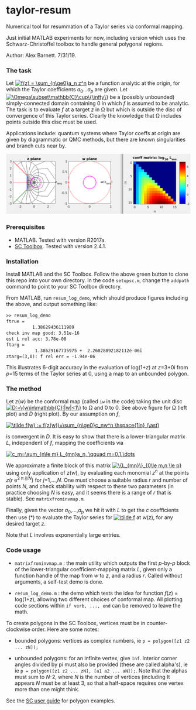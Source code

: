 # taylor-resum

Numerical tool for resummation of a Taylor series via conformal mapping.

Just initial MATLAB experiments for now, including version which uses
the Schwarz-Christoffel toolbox to handle general polygonal regions.

Author: Alex Barnett. 7/31/19.


### The task

Let
<a href="https://www.codecogs.com/eqnedit.php?latex=\inline&space;f(z)&space;=&space;\sum_{n\ge0}a_n&space;z^n" target="_blank"><img src="https://latex.codecogs.com/gif.latex?\inline&space;f(z)&space;=&space;\sum_{n\ge0}a_n&space;z^n" title="f(z) = \sum_{n\ge0}a_n z^n" /></a>
be a function analytic at the origin, for which the Taylor coefficients
_a_<sub>0</sub>..._a_<sub>_p_</sub> are given.
Let
<a href="https://www.codecogs.com/eqnedit.php?latex=\inline&space;\Omega\subset\mathbb{C}\cup\{\infty\}" target="_blank"><img src="https://latex.codecogs.com/gif.latex?\inline&space;\Omega\subset\mathbb{C}\cup\{\infty\}" title="\Omega\subset\mathbb{C}\cup\{\infty\}" /></a>
be a (possibly unbounded) simply-connected domain containing 0
in which _f_ is assumed to be analytic.
The task is to evaluate _f_ at a target _z_ in &Omega; but which is
outside the disc of convergence of this Taylor series.
Clearly the knowledge that &Omega; includes points outside this disc
must be used.

Applications include: quantum systems where Taylor coeffs at origin
are given by diagrammatic or QMC methods, but there are known singularities
and branch cuts near by.

![resum_log_demo image](images/log_demo.png)

### Prerequisites

* MATLAB. Tested with version R2017a.
* [SC Toolbox](http://www.math.udel.edu/~driscoll/SC/). Tested with version 2.4.1.

### Installation

Install MATLAB and the SC Toolbox.
Follow the above green button to clone this repo into your own directory.
In the code `setupsc.m`, change the `addpath` command to point to your
SC Toolbox directory.

From MATLAB, run `resum_log_demo`, which should produce figures including the above, and output something like:

```
>> resum_log_demo
ftrue =
          1.38629436111989
check inv map good: 3.51e-16
est L rel acc: 3.78e-08
ftarg =
           1.38629167735975 +  2.26828892182112e-06i
ztarg=(3,0): f rel err = -1.94e-06
```

This illustrates 6-digit accuracy in the evaluation of log(1+_z_) at
_z_=3+0i from _p_=15 terms of the Taylor series at 0, using a map to
an unbounded polygon.


### The method

Let _z_(_w_) be the conformal map (called `iw` in the code) taking the unit disc
<a href="https://www.codecogs.com/eqnedit.php?latex=\inline&space;D:=\{w\in\mathbb{C}:|w|<1\}" target="_blank"><img src="https://latex.codecogs.com/gif.latex?\inline&space;D:=\{w\in\mathbb{C}:|w|<1\}" title="D:=\{w\in\mathbb{C}:|w|<1\}" /></a>
to &Omega; and 0 to 0.
See above figure for &Omega; (left plot) and _D_ (right plot).
By our assumption on _f_,

<a href="https://www.codecogs.com/eqnedit.php?latex=\tilde&space;f(w)&space;:=&space;f(z(w))=\sum_{n\ge0}c_nw^n&space;\hspace{1in}&space;(\ast)" target="_blank"><img src="https://latex.codecogs.com/gif.latex?\tilde&space;f(w)&space;:=&space;f(z(w))=\sum_{n\ge0}c_nw^n&space;\hspace{1in}&space;(\ast)" title="\tilde f(w) := f(z(w))=\sum_{n\ge0}c_nw^n \hspace{1in} (\ast)" /></a>

is convergent in _D_.
It is easy to show that there is a lower-triangular matrix _L_,
independent of _f_, mapping the coefficients via

<a href="https://www.codecogs.com/eqnedit.php?latex=c_m=\sum_{n\le&space;m}&space;L_{mn}a_n,&space;\qquad&space;m=0,1,\dots" target="_blank"><img src="https://latex.codecogs.com/gif.latex?c_m=\sum_{n\le&space;m}&space;L_{mn}a_n,&space;\qquad&space;m=0,1,\dots" title="c_m=\sum_{n\le m} L_{mn}a_n, \qquad m=0,1,\dots" /></a>

We approximate a finite block of this matrix 
<a href="https://www.codecogs.com/eqnedit.php?latex=\inline&space;\{L_{mn}\}_{0\le&space;m,n&space;\le&space;p}" target="_blank"><img src="https://latex.codecogs.com/gif.latex?\inline&space;\{L_{mn}\}_{0\le&space;m,n&space;\le&space;p}" title="\{L_{mn}\}_{0\le m,n \le p}" /></a>
using only application of _z_(_w_), by evaluating each monomial
_z_<sup>_n_</sup> at the points _z_(_r_ e<sup>2 &pi; _ij/N_</sup>)
for _j_=1,...,_N_.
One must choose a suitable radius _r_ and number of points _N_, and check
stability with respect to these two parameters (in practice choosing
_N_ is easy, and it seems there is a range of _r_ that is stable).
See `matrixfrominvmap.m`.

Finally, given the vector _a_<sub>0</sub>,...,_a_<sub>p</sub>
we hit it with _L_ to get the _c_ coefficients
then use (*) to evaluate the Taylor series for 
<a href="https://www.codecogs.com/eqnedit.php?latex=\inline&space;\tilde&space;f" target="_blank"><img src="https://latex.codecogs.com/gif.latex?\inline&space;\tilde&space;f" title="\tilde f" /></a> at _w_(_z_), for any desired
target _z_.

Note that _L_ involves exponentially large entries.

### Code usage

* `matrixfrominvmap.m` : the main utility which outputs the first _p_-by-_p_ block of the lower-triangular coefficient-mapping matrix _L_, given only a function handle of the map from _w_ to _z_, and a radius _r_. Called without arguments, a self-test demo is done.

* `resum_log_demo.m` : the demo which tests the idea for function _f_(_z_) = log(1+_z_), allowing two different choices of conformal map. All plotting code sections within `if verb, ..., end` can be removed to leave the math.



To create polygons in the SC Toolbox, vertices must be in counter-clockwise order. Here are some notes:

* bounded polygons: vertices as complex numbers, ie `p = polygon([z1 z2 ... zN]);`

* unbounded polygons: for an infinite vertex, give `Inf`.
Interior corner angles divided by pi must also be provided
(these are called alpha's), ie
ie `p = polygon([z1 z2 ... zN], [a1 a2 ... aN]);`. Note that the alphas must
sum to _N_-2, where _N_ is the number of vertices (including 
It appears _N_ must be at least 3, so that a half-space requires one vertex
more than one might think.

See the [SC user guide](http://www.math.udel.edu/~driscoll/SC/guide.pdf)
for polygon examples.

